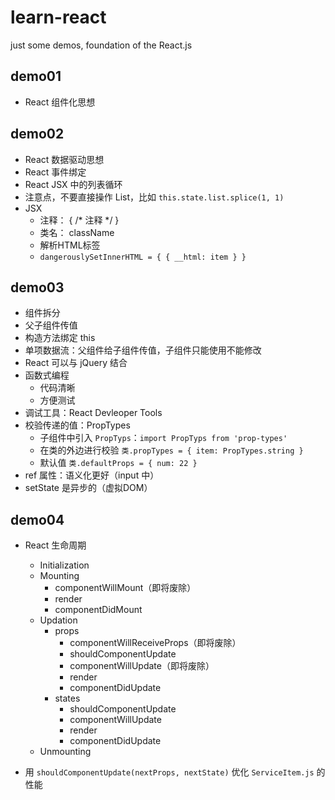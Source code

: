 # learn-react
just some demos, foundation of the React.js

## demo01

+ React 组件化思想

## demo02

+ React 数据驱动思想
+ React 事件绑定
+ React JSX 中的列表循环
+ 注意点，不要直接操作 List，比如 ```this.state.list.splice(1, 1)```
+ JSX
    - 注释： { /* 注释 */ }
    - 类名： className
    - 解析HTML标签
    - ```dangerouslySetInnerHTML = { { __html: item } }```


## demo03

+ 组件拆分
+ 父子组件传值
+ 构造方法绑定 this
+ 单项数据流：父组件给子组件传值，子组件只能使用不能修改
+ React 可以与 jQuery 结合
+ 函数式编程
    - 代码清晰
    - 方便测试
+ 调试工具：React Devleoper Tools
+ 校验传递的值：PropTypes
    - 子组件中引入 ```PropTyps```：```import PropTyps from 'prop-types'```
    - 在类的外边进行校验 ```类.propTypes = { item: PropTypes.string }```
    - 默认值 ```类.defaultProps = { num: 22 }```
+ ref 属性：语义化更好（input 中）
+ setState 是异步的（虚拟DOM）


## demo04

+ React 生命周期
    - Initialization
    - Mounting
        - componentWillMount（即将废除）
        - render
        - componentDidMount
    - Updation
        - props
            - componentWillReceiveProps（即将废除）
            - shouldComponentUpdate
            - componentWillUpdate（即将废除）
            - render
            - componentDidUpdate
        - states
            - shouldComponentUpdate
            - componentWillUpdate
            - render
            - componentDidUpdate
    - Unmounting

+ 用 ```shouldComponentUpdate(nextProps, nextState)``` 优化 ```ServiceItem.js``` 的性能
